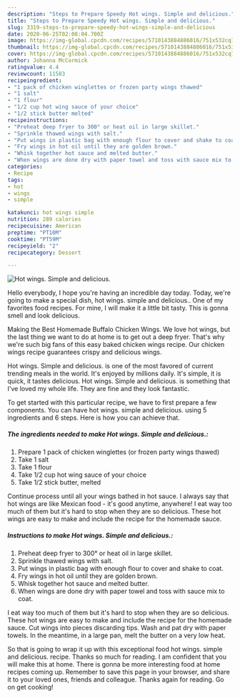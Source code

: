 ```yaml
---
description: "Steps to Prepare Speedy Hot wings. Simple and delicious."
title: "Steps to Prepare Speedy Hot wings. Simple and delicious."
slug: 3319-steps-to-prepare-speedy-hot-wings-simple-and-delicious
date: 2020-06-25T02:08:04.700Z
image: https://img-global.cpcdn.com/recipes/5710143884886016/751x532cq70/hot-wings-simple-and-delicious-recipe-main-photo.jpg
thumbnail: https://img-global.cpcdn.com/recipes/5710143884886016/751x532cq70/hot-wings-simple-and-delicious-recipe-main-photo.jpg
cover: https://img-global.cpcdn.com/recipes/5710143884886016/751x532cq70/hot-wings-simple-and-delicious-recipe-main-photo.jpg
author: Johanna McCormick
ratingvalue: 4.4
reviewcount: 11583
recipeingredient:
- "1 pack of chicken winglettes or frozen party wings thawed"
- "1 salt"
- "1 flour"
- "1/2 cup hot wing sauce of your choice"
- "1/2 stick butter melted"
recipeinstructions:
- "Preheat deep fryer to 300° or heat oil in large skillet."
- "Sprinkle thawed wings with salt."
- "Put wings in plastic bag with enough flour to cover and shake to coat."
- "Fry wings in hot oil until they are golden brown."
- "Whisk together hot sauce and melted butter."
- "When wings are done dry with paper towel and toss with sauce mix to coat."
categories:
- Recipe
tags:
- hot
- wings
- simple

katakunci: hot wings simple 
nutrition: 289 calories
recipecuisine: American
preptime: "PT10M"
cooktime: "PT59M"
recipeyield: "2"
recipecategory: Dessert

---
```



![Hot wings. Simple and delicious.](https://img-global.cpcdn.com/recipes/5710143884886016/751x532cq70/hot-wings-simple-and-delicious-recipe-main-photo.jpg)

Hello everybody, I hope you're having an incredible day today. Today, we're going to make a special dish, hot wings. simple and delicious.. One of my favorites food recipes. For mine, I will make it a little bit tasty. This is gonna smell and look delicious.

Making the Best Homemade Buffalo Chicken Wings. We love hot wings, but the last thing we want to do at home is to get out a deep fryer. That&#39;s why we&#39;re such big fans of this easy baked chicken wings recipe. Our chicken wings recipe guarantees crispy and delicious wings.

Hot wings. Simple and delicious. is one of the most favored of current trending meals in the world. It's enjoyed by millions daily. It's simple, it is quick, it tastes delicious. Hot wings. Simple and delicious. is something that I've loved my whole life. They are fine and they look fantastic.


To get started with this particular recipe, we have to first prepare a few components. You can have hot wings. simple and delicious. using 5 ingredients and 6 steps. Here is how you can achieve that.

<!--inarticleads1-->

##### The ingredients needed to make Hot wings. Simple and delicious.:

1. Prepare 1 pack of chicken winglettes (or frozen party wings thawed)
1. Take 1 salt
1. Take 1 flour
1. Take 1/2 cup hot wing sauce of your choice
1. Take 1/2 stick butter, melted


Continue process until all your wings bathed in hot sauce. I always say that hot wings are like Mexican food - it&#39;s good anytime, anywhere! I eat way too much of them but it&#39;s hard to stop when they are so delicious. These hot wings are easy to make and include the recipe for the homemade sauce. 

<!--inarticleads2-->

##### Instructions to make Hot wings. Simple and delicious.:

1. Preheat deep fryer to 300° or heat oil in large skillet.
1. Sprinkle thawed wings with salt.
1. Put wings in plastic bag with enough flour to cover and shake to coat.
1. Fry wings in hot oil until they are golden brown.
1. Whisk together hot sauce and melted butter.
1. When wings are done dry with paper towel and toss with sauce mix to coat.


I eat way too much of them but it&#39;s hard to stop when they are so delicious. These hot wings are easy to make and include the recipe for the homemade sauce. Cut wings into pieces discarding tips. Wash and pat dry with paper towels. In the meantime, in a large pan, melt the butter on a very low heat. 

So that is going to wrap it up with this exceptional food hot wings. simple and delicious. recipe. Thanks so much for reading. I am confident that you will make this at home. There is gonna be more interesting food at home recipes coming up. Remember to save this page in your browser, and share it to your loved ones, friends and colleague. Thanks again for reading. Go on get cooking!
